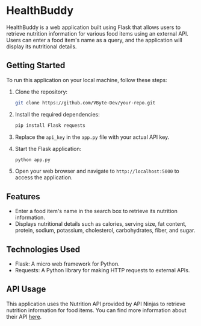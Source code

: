 # HealthBuddy

HealthBuddy is a web application built using Flask that allows users to retrieve nutrition information for various food items using an external API. Users can enter a food item's name as a query, and the application will display its nutritional details.

## Getting Started

To run this application on your local machine, follow these steps:

1. Clone the repository:
   ```bash
   git clone https://github.com/VByte-Dev/your-repo.git
   ```

2. Install the required dependencies:
   ```bash
   pip install Flask requests
   ```

3. Replace the `api_key` in the `app.py` file with your actual API key.

4. Start the Flask application:
   ```bash
   python app.py
   ```

5. Open your web browser and navigate to `http://localhost:5000` to access the application.

## Features

- Enter a food item's name in the search box to retrieve its nutrition information.
- Displays nutritional details such as calories, serving size, fat content, protein, sodium, potassium, cholesterol, carbohydrates, fiber, and sugar.

## Technologies Used

- Flask: A micro web framework for Python.
- Requests: A Python library for making HTTP requests to external APIs.

## API Usage

This application uses the Nutrition API provided by API Ninjas to retrieve nutrition information for food items. You can find more information about their API [here](https://api.api-ninjas.com/docs/nutrition).
